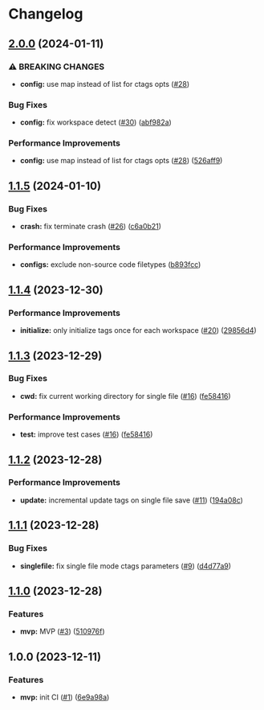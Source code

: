 # Changelog

## [2.0.0](https://github.com/linrongbin16/gentags.nvim/compare/v1.1.5...v2.0.0) (2024-01-11)


### ⚠ BREAKING CHANGES

* **config:** use map instead of list for ctags opts ([#28](https://github.com/linrongbin16/gentags.nvim/issues/28))

### Bug Fixes

* **config:** fix workspace detect ([#30](https://github.com/linrongbin16/gentags.nvim/issues/30)) ([abf982a](https://github.com/linrongbin16/gentags.nvim/commit/abf982a715688c75d4561e90fcc0608427d35fc2))


### Performance Improvements

* **config:** use map instead of list for ctags opts ([#28](https://github.com/linrongbin16/gentags.nvim/issues/28)) ([526aff9](https://github.com/linrongbin16/gentags.nvim/commit/526aff92d3ac5108573a6eca0674208bae44336b))

## [1.1.5](https://github.com/linrongbin16/gentags.nvim/compare/v1.1.4...v1.1.5) (2024-01-10)


### Bug Fixes

* **crash:** fix terminate crash ([#26](https://github.com/linrongbin16/gentags.nvim/issues/26)) ([c6a0b21](https://github.com/linrongbin16/gentags.nvim/commit/c6a0b2120965565f6b34bd270af778274e50ac58))


### Performance Improvements

* **configs:** exclude non-source code filetypes ([b893fcc](https://github.com/linrongbin16/gentags.nvim/commit/b893fcc8fdf4c92df3abfed9ebe3f439fc09c994))

## [1.1.4](https://github.com/linrongbin16/gentags.nvim/compare/v1.1.3...v1.1.4) (2023-12-30)


### Performance Improvements

* **initialize:** only initialize tags once for each workspace ([#20](https://github.com/linrongbin16/gentags.nvim/issues/20)) ([29856d4](https://github.com/linrongbin16/gentags.nvim/commit/29856d411469af890fb9c3d97be3953972239edd))

## [1.1.3](https://github.com/linrongbin16/gentags.nvim/compare/v1.1.2...v1.1.3) (2023-12-29)


### Bug Fixes

* **cwd:** fix current working directory for single file ([#16](https://github.com/linrongbin16/gentags.nvim/issues/16)) ([fe58416](https://github.com/linrongbin16/gentags.nvim/commit/fe58416a90dbeb9457b0fdd94e4059446c000d5a))


### Performance Improvements

* **test:** improve test cases ([#16](https://github.com/linrongbin16/gentags.nvim/issues/16)) ([fe58416](https://github.com/linrongbin16/gentags.nvim/commit/fe58416a90dbeb9457b0fdd94e4059446c000d5a))

## [1.1.2](https://github.com/linrongbin16/gentags.nvim/compare/v1.1.1...v1.1.2) (2023-12-28)


### Performance Improvements

* **update:** incremental update tags on single file save ([#11](https://github.com/linrongbin16/gentags.nvim/issues/11)) ([194a08c](https://github.com/linrongbin16/gentags.nvim/commit/194a08cf637069b035c75ec79a60d9cfa6535a84))

## [1.1.1](https://github.com/linrongbin16/gentags.nvim/compare/v1.1.0...v1.1.1) (2023-12-28)


### Bug Fixes

* **singlefile:** fix single file mode ctags parameters ([#9](https://github.com/linrongbin16/gentags.nvim/issues/9)) ([d4d77a9](https://github.com/linrongbin16/gentags.nvim/commit/d4d77a93b3387e87c03b709a35e8513ccb4dcba1))

## [1.1.0](https://github.com/linrongbin16/gentags.nvim/compare/v1.0.0...v1.1.0) (2023-12-28)


### Features

* **mvp:** MVP ([#3](https://github.com/linrongbin16/gentags.nvim/issues/3)) ([510976f](https://github.com/linrongbin16/gentags.nvim/commit/510976fd2c7220f424887e1cc8da0064852c44dd))

## 1.0.0 (2023-12-11)


### Features

* **mvp:** init CI ([#1](https://github.com/linrongbin16/gentags.nvim/issues/1)) ([6e9a98a](https://github.com/linrongbin16/gentags.nvim/commit/6e9a98ad5af6d8fcb63c37b2df7671f61b568b62))
